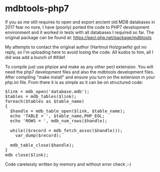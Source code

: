 # mdbtools-php7

If you as me still requires to open and export ancient old MDB databases in 2017 fear no nore, I have (poorly) ported the code to PHP7 development environment and it worked in tests with all databases I required so far. The original package can be found at: 
https://pecl.php.net/package/mdbtools

My attempts to contact the original author (Hartmut Holzgraefe) got no reply, so I'm uploading here to avoid losing the code. All kudos to him, all I did was add a bunch of #ifdef.

To compile just use phpize and make as any other pecl extension. You will need the php7 development files and also the mdbtools development files. After compiling "make install" and ensure you turn on the extension in your php.ini file. From there it is as simple as it can be on structured code:

<pre>
$link = mdb_open('database.mdb');
$tables = mdb_tables($link);
foreach($tables as $table_name)
{
  $handle = mdb_table_open($link, $table_name);
  echo 'TABLE = ', $table_name,PHP_EOL;
  echo 'ROWS = ', mdb_num_rows($handle);

  while(($record = mdb_fetch_assoc($handle)));
    var_dump($record);

  mdb_table_close($handle);
}
mdb_close($link);
</pre>

Code carelessly written by memory and without error check ;-)
